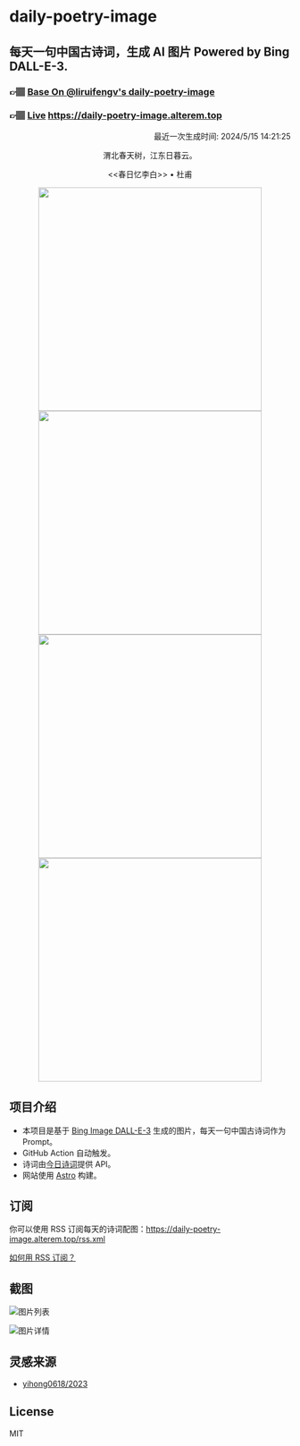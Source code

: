 
# daily-poetry-image

## 每天一句中国古诗词，生成 AI 图片 Powered by Bing DALL-E-3.

### 👉🏽 [Base On @liruifengv's daily-poetry-image](https://github.com/liruifengv/daily-poetry-image)

### 👉🏽 [Live](https://daily-poetry-image.alterem.top/) https://daily-poetry-image.alterem.top

<p align="right">
  最近一次生成时间: 2024/5/15 14:21:25
</p>
<p align="center">
渭北春天树，江东日暮云。
</p>
<p align="center">
<<春日忆李白>> • 杜甫
</p>
<p align="center">
<img src="https://tse1.mm.bing.net/th/id/OIG3.KGbJx07w1raYJlD6APwK" height="400" width="400" />
<img src="https://tse1.mm.bing.net/th/id/OIG3.dqJlk73EPfLRO690OBO5" height="400" width="400" />
<img src="https://tse3.mm.bing.net/th/id/OIG3.7pwekrQwrjHVFAKWKFoO" height="400" width="400" />
<img src="https://tse3.mm.bing.net/th/id/OIG3.dxggEhywCpI1DsNR4q_i" height="400" width="400" />
</p>

## 项目介绍

-   本项目是基于 [Bing Image DALL-E-3](https://www.bing.com/images/create) 生成的图片，每天一句中国古诗词作为 Prompt。
-   GitHub Action 自动触发。
-   诗词由[今日诗词](https://www.jinrishici.com/)提供 API。
-   网站使用 [Astro](https://astro.build) 构建。

## 订阅

你可以使用 RSS 订阅每天的诗词配图：https://daily-poetry-image.alterem.top/rss.xml

[如何用 RSS 订阅？](https://zhuanlan.zhihu.com/p/55026716)

## 截图

![图片列表](./screenshots/Snipaste_2023-12-28_21-00-26.png)

![图片详情](./screenshots/Snipaste_2023-12-28_21-00-53.png)

## 灵感来源

-   [yihong0618/2023](https://github.com/yihong0618/2023)

## License

MIT
